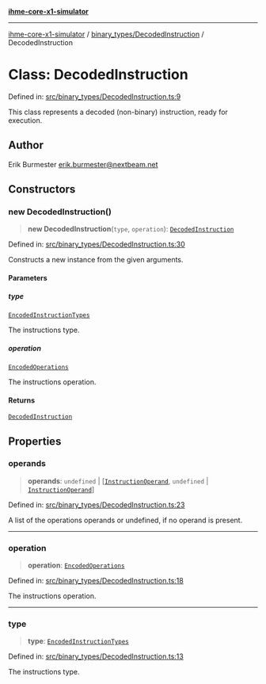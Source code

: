 [**ihme-core-x1-simulator**](../../../README.md)

***

[ihme-core-x1-simulator](../../../modules.md) / [binary\_types/DecodedInstruction](../README.md) / DecodedInstruction

# Class: DecodedInstruction

Defined in: [src/binary\_types/DecodedInstruction.ts:9](https://github.com/ProgrammIt/CPU-Simulator/blob/e2e026db90406d6486eead3a66922074c98b6175/src/binary_types/DecodedInstruction.ts#L9)

This class represents a decoded (non-binary) instruction, ready for execution.

## Author

Erik Burmester <erik.burmester@nextbeam.net>

## Constructors

### new DecodedInstruction()

> **new DecodedInstruction**(`type`, `operation`): [`DecodedInstruction`](DecodedInstruction.md)

Defined in: [src/binary\_types/DecodedInstruction.ts:30](https://github.com/ProgrammIt/CPU-Simulator/blob/e2e026db90406d6486eead3a66922074c98b6175/src/binary_types/DecodedInstruction.ts#L30)

Constructs a new instance from the given arguments.

#### Parameters

##### type

[`EncodedInstructionTypes`](../../../enumerations/EncodedInstructionTypes/enumerations/EncodedInstructionTypes.md)

The instructions type.

##### operation

[`EncodedOperations`](../../../enumerations/EncodedOperations/enumerations/EncodedOperations.md)

The instructions operation.

#### Returns

[`DecodedInstruction`](DecodedInstruction.md)

## Properties

### operands

> **operands**: `undefined` \| \[[`InstructionOperand`](../../InstructionOperand/classes/InstructionOperand.md), `undefined` \| [`InstructionOperand`](../../InstructionOperand/classes/InstructionOperand.md)\]

Defined in: [src/binary\_types/DecodedInstruction.ts:23](https://github.com/ProgrammIt/CPU-Simulator/blob/e2e026db90406d6486eead3a66922074c98b6175/src/binary_types/DecodedInstruction.ts#L23)

A list of the operations operands or undefined, if no operand is present.

***

### operation

> **operation**: [`EncodedOperations`](../../../enumerations/EncodedOperations/enumerations/EncodedOperations.md)

Defined in: [src/binary\_types/DecodedInstruction.ts:18](https://github.com/ProgrammIt/CPU-Simulator/blob/e2e026db90406d6486eead3a66922074c98b6175/src/binary_types/DecodedInstruction.ts#L18)

The instructions operation.

***

### type

> **type**: [`EncodedInstructionTypes`](../../../enumerations/EncodedInstructionTypes/enumerations/EncodedInstructionTypes.md)

Defined in: [src/binary\_types/DecodedInstruction.ts:13](https://github.com/ProgrammIt/CPU-Simulator/blob/e2e026db90406d6486eead3a66922074c98b6175/src/binary_types/DecodedInstruction.ts#L13)

The instructions type.
